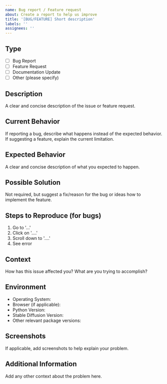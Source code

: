 ```yaml
---
name: Bug report / Feature request
about: Create a report to help us improve
title: '[BUG/FEATURE] Short description'
labels: ''
assignees: ''
---
```


## Type
- [ ] Bug Report
- [ ] Feature Request
- [ ] Documentation Update
- [ ] Other (please specify)

## Description
A clear and concise description of the issue or feature request.

## Current Behavior
If reporting a bug, describe what happens instead of the expected behavior.
If suggesting a feature, explain the current limitation.

## Expected Behavior
A clear and concise description of what you expected to happen.

## Possible Solution
Not required, but suggest a fix/reason for the bug or ideas how to implement the feature.

## Steps to Reproduce (for bugs)
1. Go to '...'
2. Click on '....'
3. Scroll down to '....'
4. See error

## Context
How has this issue affected you? What are you trying to accomplish?

## Environment
- Operating System:
- Browser (if applicable):
- Python Version:
- Stable Diffusion Version:
- Other relevant package versions:

## Screenshots
If applicable, add screenshots to help explain your problem.

## Additional Information
Add any other context about the problem here.
